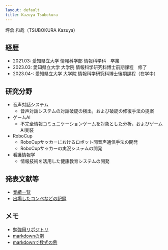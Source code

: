 ```yaml
---
layout: default
title: Kazuya Tsubokura
---
```


坪倉 和哉（TSUBOKURA Kazuya）

## 経歴
- 2021.03: 愛知県立大学 情報科学部 情報科学科　卒業
- 2023.03: 愛知県立大学 大学院 情報科学研究科博士前期課程　修了
- 2023.04-: 愛知県立大学 大学院 情報科学研究科博士後期課程（在学中）

## 研究分野
- 音声対話システム
    - 音声対話システムの対話破綻の検出，および破綻の修復手法の提案
- ゲームAI
    - 不完全情報コミュニケーションゲームを対象とした分析，およびゲームAI実装
- RoboCup
    - RoboCupサッカーにおけるロボット間音声通信手法の開発
    - RoboCupサッカーの実況システムの開発
- 看護情報学
    - 情報技術を活用した健康教育システムの開発

## 発表文献等
- [業績一覧](./publication/publication.html)
- [出場したコンペなどの記録](./publication/compe.html)

## メモ
- [勉強用リポジトリ](https://github.com/kzy-tbkr/Study)
- [markdownの例](./md/markdown.html)
- [markdownで数式の例](./md/formula.html)
